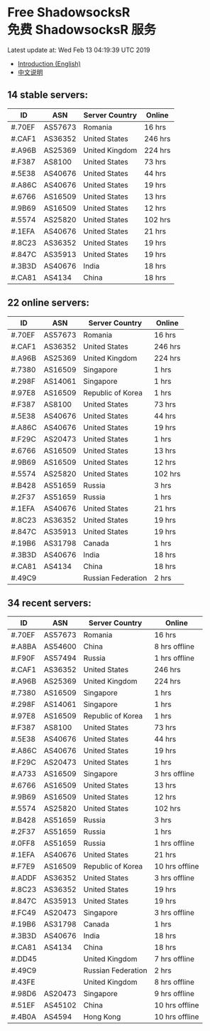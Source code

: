 # Free ShadowsocksR<br>免费 ShadowsocksR 服务

Latest update at: Wed Feb 13 04:19:39 UTC 2019

- [Introduction (English)](https://vision-network.readthedocs.io/en/latest/autossr/autossr.html)
- [中文说明](https://vision-network.readthedocs.io/zh_CN/latest/autossr/autossr.html)


## 14 stable servers:

| ID | ASN | Server Country | Online |
| ------ | ------ | ------ | ------ |
| #.70EF | AS57673 | Romania | 16 hrs |
| #.CAF1 | AS36352 | United States | 246 hrs |
| #.A96B | AS25369 | United Kingdom | 224 hrs |
| #.F387 | AS8100 | United States | 73 hrs |
| #.5E38 | AS40676 | United States | 44 hrs |
| #.A86C | AS40676 | United States | 19 hrs |
| #.6766 | AS16509 | United States | 13 hrs |
| #.9B69 | AS16509 | United States | 12 hrs |
| #.5574 | AS25820 | United States | 102 hrs |
| #.1EFA | AS40676 | United States | 21 hrs |
| #.8C23 | AS36352 | United States | 19 hrs |
| #.847C | AS35913 | United States | 19 hrs |
| #.3B3D | AS40676 | India | 18 hrs |
| #.CA81 | AS4134 | China | 18 hrs |

## 22 online servers:

| ID | ASN | Server Country | Online |
| ------ | ------ | ------ | ------ |
| #.70EF | AS57673 | Romania | 16 hrs |
| #.CAF1 | AS36352 | United States | 246 hrs |
| #.A96B | AS25369 | United Kingdom | 224 hrs |
| #.7380 | AS16509 | Singapore | 1 hrs |
| #.298F | AS14061 | Singapore | 1 hrs |
| #.97E8 | AS16509 | Republic of Korea | 1 hrs |
| #.F387 | AS8100 | United States | 73 hrs |
| #.5E38 | AS40676 | United States | 44 hrs |
| #.A86C | AS40676 | United States | 19 hrs |
| #.F29C | AS20473 | United States | 1 hrs |
| #.6766 | AS16509 | United States | 13 hrs |
| #.9B69 | AS16509 | United States | 12 hrs |
| #.5574 | AS25820 | United States | 102 hrs |
| #.B428 | AS51659 | Russia | 3 hrs |
| #.2F37 | AS51659 | Russia | 1 hrs |
| #.1EFA | AS40676 | United States | 21 hrs |
| #.8C23 | AS36352 | United States | 19 hrs |
| #.847C | AS35913 | United States | 19 hrs |
| #.19B6 | AS31798 | Canada | 1 hrs |
| #.3B3D | AS40676 | India | 18 hrs |
| #.CA81 | AS4134 | China | 18 hrs |
| #.49C9 |  | Russian Federation | 2 hrs |

## 34 recent servers:

| ID | ASN | Server Country | Online |
| ------ | ------ | ------ | ------ |
| #.70EF | AS57673 | Romania | 16 hrs |
| #.A8BA | AS54600 | China | 8 hrs offline |
| #.F90F | AS57494 | Russia | 1 hrs offline |
| #.CAF1 | AS36352 | United States | 246 hrs |
| #.A96B | AS25369 | United Kingdom | 224 hrs |
| #.7380 | AS16509 | Singapore | 1 hrs |
| #.298F | AS14061 | Singapore | 1 hrs |
| #.97E8 | AS16509 | Republic of Korea | 1 hrs |
| #.F387 | AS8100 | United States | 73 hrs |
| #.5E38 | AS40676 | United States | 44 hrs |
| #.A86C | AS40676 | United States | 19 hrs |
| #.F29C | AS20473 | United States | 1 hrs |
| #.A733 | AS16509 | Singapore | 3 hrs offline |
| #.6766 | AS16509 | United States | 13 hrs |
| #.9B69 | AS16509 | United States | 12 hrs |
| #.5574 | AS25820 | United States | 102 hrs |
| #.B428 | AS51659 | Russia | 3 hrs |
| #.2F37 | AS51659 | Russia | 1 hrs |
| #.0FF8 | AS51659 | Russia | 1 hrs offline |
| #.1EFA | AS40676 | United States | 21 hrs |
| #.F7E9 | AS16509 | Republic of Korea | 10 hrs offline |
| #.ADDF | AS36352 | United States | 3 hrs offline |
| #.8C23 | AS36352 | United States | 19 hrs |
| #.847C | AS35913 | United States | 19 hrs |
| #.FC49 | AS20473 | Singapore | 3 hrs offline |
| #.19B6 | AS31798 | Canada | 1 hrs |
| #.3B3D | AS40676 | India | 18 hrs |
| #.CA81 | AS4134 | China | 18 hrs |
| #.DD45 |  | United Kingdom | 7 hrs offline |
| #.49C9 |  | Russian Federation | 2 hrs |
| #.43FE |  | United Kingdom | 8 hrs offline |
| #.98D6 | AS20473 | Singapore | 9 hrs offline |
| #.51EF | AS45102 | China | 10 hrs offline |
| #.4B0A | AS4594 | Hong Kong | 10 hrs offline |


